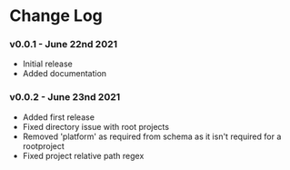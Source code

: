 # Change Log

### v0.0.1 - June 22nd 2021

- Initial release
- Added documentation

### v0.0.2 - June 23nd 2021

- Added first release
- Fixed directory issue with root projects
- Removed 'platform' as required from schema as it isn't required for a rootproject
- Fixed project relative path regex
